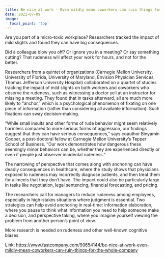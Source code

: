 ```yaml
---
title: Be nice at work - Even mildly mean coworkers can ruin things for the whole company
date: 2021-07-09
image:
  focal_point: 'top'
---
```


Are you part of a micro-toxic workplace? Researchers tracked the impact of mild slights and found they can have big consequences.

<!--more-->

Did a colleague blow you off? Or ignore you in a meeting? Or say something cutting? That rudeness will affect your work for hours, and not for the better.

Researchers from a quintet of organizations (Carnegie Mellon University, University of Florida, University of Maryland, Envision Physician Services, Thomas Jefferson University Hospital) collaborated on a quartet of studies tracking the impact of mild slights on both workers and coworkers who observe the rudeness, such as witnessing a doctor yell at an instructor for missing a meeting. They found that in tasks afterward, all are much more likely to “anchor,” which is a psychological phenomenon of fixating on one piece of information (rather than considering all available information). Such fixations can sway decision-making.

“While small insults and other forms of rude behavior might seem relatively harmless compared to more serious forms of aggression, our findings suggest that they can have serious consequences,” says coauthor Binyamin Cooper, a post-doctoral fellow at Carnegie Mellon University’s Tepper School of Business. “Our work demonstrates how dangerous these seemingly minor behaviors can be, whether they are experienced directly or even if people just observer incidental rudeness.”

The narrowing of perspective that comes along with anchoring can have deadly consequences in healthcare, where the study shows that physicians exposed to rudeness may incorrectly diagnose patients, and then treat them for ailments that they don’t have. The impact could also be particularly large in tasks like negotiation, legal sentencing, financial forecasting, and pricing.

The researchers call for managers to reduce rudeness among employees, especially in high-stakes situations where judgment is essential. Two strategies can help avoid anchoring in real-time: information elaboration, where you pause to think what information you need to help someone make a decision, and perspective taking, where you imagine yourself viewing the problem from another person’s point of view.

More research is needed on rudeness and other well-known cognitive biases.

Link: https://www.fastcompany.com/90654144/be-nice-at-work-even-mildly-mean-coworkers-can-ruin-things-for-the-whole-company
